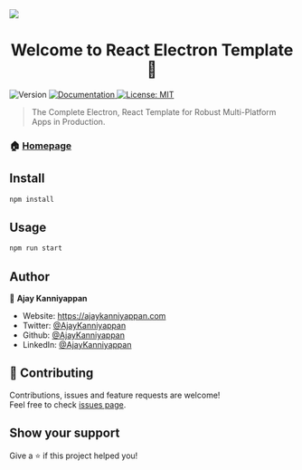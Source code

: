 <img src="https://user-images.githubusercontent.com/114384910/200634293-54163cc9-20b2-4cbb-ba32-76f0feebace9.jpg"/>

<h1 align="center">Welcome to React Electron Template 👋</h1>
<p>
  <img alt="Version" src="https://img.shields.io/badge/version-1.0.0-blue.svg?cacheSeconds=2592000" />
  <a href="https://github.com/AjayKanniyappan/react-electron-template#readme" target="_blank">
    <img alt="Documentation" src="https://img.shields.io/badge/documentation-yes-brightgreen.svg" />
  </a>
  <a href="#" target="_blank">
    <img alt="License: MIT" src="https://img.shields.io/badge/License-MIT-yellow.svg" />
  </a>
</p>

> The Complete Electron, React Template for Robust Multi-Platform Apps in Production.

### 🏠 [Homepage](https://github.com/AjayKanniyappan/react-electron-template)

## Install

```sh
npm install
```

## Usage

```sh
npm run start
```

## Author

👤 **Ajay Kanniyappan**

* Website: https://ajaykanniyappan.com
* Twitter: [@AjayKanniyappan](https://twitter.com/AjayKanniyappan)
* Github: [@AjayKanniyappan](https://github.com/AjayKanniyappan)
* LinkedIn: [@AjayKanniyappan](https://linkedin.com/in/AjayKanniyappan)

## 🤝 Contributing

Contributions, issues and feature requests are welcome!<br />Feel free to check [issues page](https://github.com/AjayKanniyappan/react-electron-template/issues). 

## Show your support

Give a ⭐️ if this project helped you!
